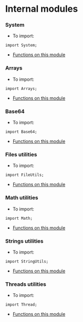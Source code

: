 # Internal modules

### System
* To import:
```ysc
import System;
```
* [Functions on this module](System/Funcs.ms)

### Arrays
* To import:
```ysc
import Arrays;
```
* [Functions on this module](Arrays/Funcs.ms)

### Base64
* To import:
```ysc
import Base64;
```
* [Functions on this module](Base64/Funcs.ms)

### Files utilities
* To import:
```ysc
import FileUtils;
```
* [Functions on this module](FileUtils/Funcs.ms)

### Math utilities
* To import:
```ysc
import Math;
```
* [Functions on this module](Math/Funcs.ms)

### Strings utilities
* To import:
```ysc
import StringUtils;
```
* [Functions on this module](StringUtils/Funcs.ms)

### Threads utilities
* To import:
```ysc
import Thread;
```
* [Functions on this module](Thread/Funcs.ms)
